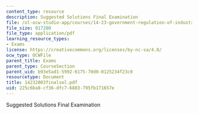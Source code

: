 ```yaml
---
content_type: resource
description: Suggested Solutions Final Examination
file: /ol-ocw-studio-app/courses/14-23-government-regulation-of-industry-spring-2003/225c6ba8cf36dfc76883795fb171657e_14232003finalsol.pdf
file_size: 917280
file_type: application/pdf
learning_resource_types:
- Exams
license: https://creativecommons.org/licenses/by-nc-sa/4.0/
ocw_type: OCWFile
parent_title: Exams
parent_type: CourseSection
parent_uid: b93e5ad1-5992-6175-70d0-0125234f23c0
resourcetype: Document
title: 14232003finalsol.pdf
uid: 225c6ba8-cf36-dfc7-6883-795fb171657e
---
```

Suggested Solutions Final Examination